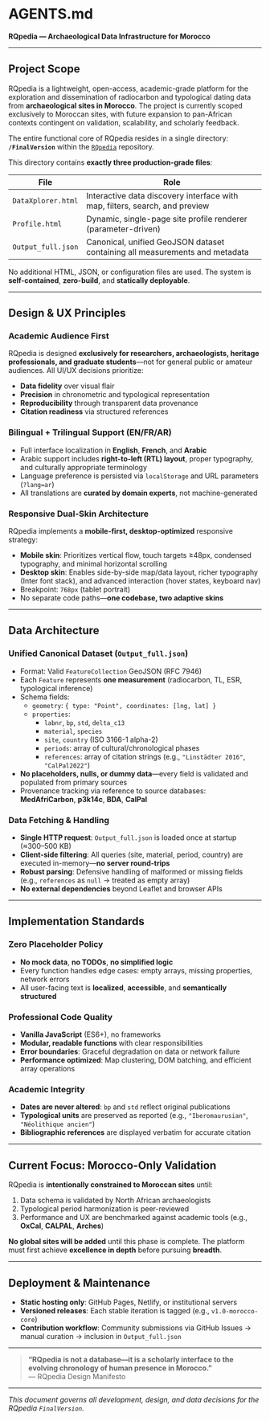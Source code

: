 # AGENTS.md  
**RQpedia — Archaeological Data Infrastructure for Morocco**

---

## Project Scope

RQpedia is a lightweight, open-access, academic-grade platform for the exploration and dissemination of radiocarbon and typological dating data from **archaeological sites in Morocco**. The project is currently scoped exclusively to Moroccan sites, with future expansion to pan-African contexts contingent on validation, scalability, and scholarly feedback.

The entire functional core of RQpedia resides in a single directory:  
**`/FinalVersion`** within the [`RQpedia`](https://github.com/ElWali/RQpedia) repository.

This directory contains **exactly three production-grade files**:

| File | Role |
|------|------|
| `DataXplorer.html` | Interactive data discovery interface with map, filters, search, and preview |
| `Profile.html` | Dynamic, single-page site profile renderer (parameter-driven) |
| `Output_full.json` | Canonical, unified GeoJSON dataset containing all measurements and metadata |

No additional HTML, JSON, or configuration files are used. The system is **self-contained**, **zero-build**, and **statically deployable**.

---

## Design & UX Principles

### Academic Audience First
RQpedia is designed **exclusively for researchers, archaeologists, heritage professionals, and graduate students**—not for general public or amateur audiences. All UI/UX decisions prioritize:
- **Data fidelity** over visual flair
- **Precision** in chronometric and typological representation
- **Reproducibility** through transparent data provenance
- **Citation readiness** via structured references

### Bilingual + Trilingual Support (EN/FR/AR)
- Full interface localization in **English**, **French**, and **Arabic**
- Arabic support includes **right-to-left (RTL) layout**, proper typography, and culturally appropriate terminology
- Language preference is persisted via `localStorage` and URL parameters (`?lang=ar`)
- All translations are **curated by domain experts**, not machine-generated

### Responsive Dual-Skin Architecture
RQpedia implements a **mobile-first, desktop-optimized** responsive strategy:
- **Mobile skin**: Prioritizes vertical flow, touch targets ≥48px, condensed typography, and minimal horizontal scrolling
- **Desktop skin**: Enables side-by-side map/data layout, richer typography (Inter font stack), and advanced interaction (hover states, keyboard nav)
- Breakpoint: `768px` (tablet portrait)
- No separate code paths—**one codebase, two adaptive skins**

---

## Data Architecture

### Unified Canonical Dataset (`Output_full.json`)
- Format: Valid `FeatureCollection` GeoJSON (RFC 7946)
- Each `Feature` represents **one measurement** (radiocarbon, TL, ESR, typological inference)
- Schema fields:
  - `geometry`: `{ type: "Point", coordinates: [lng, lat] }`
  - `properties`:
    - `labnr`, `bp`, `std`, `delta_c13`
    - `material`, `species`
    - `site`, `country` (ISO 3166-1 alpha-2)
    - `periods`: array of cultural/chronological phases
    - `references`: array of citation strings (e.g., `"Linstädter 2016"`, `"CalPal2022"`)
- **No placeholders, nulls, or dummy data**—every field is validated and populated from primary sources
- Provenance tracking via reference to source databases: **MedAfriCarbon**, **p3k14c**, **BDA**, **CalPal**

### Data Fetching & Handling
- **Single HTTP request**: `Output_full.json` is loaded once at startup (≈300–500 KB)
- **Client-side filtering**: All queries (site, material, period, country) are executed in-memory—**no server round-trips**
- **Robust parsing**: Defensive handling of malformed or missing fields (e.g., `references` as `null` → treated as empty array)
- **No external dependencies** beyond Leaflet and browser APIs

---

## Implementation Standards

### Zero Placeholder Policy
- **No mock data**, **no TODOs**, **no simplified logic**
- Every function handles edge cases: empty arrays, missing properties, network errors
- All user-facing text is **localized**, **accessible**, and **semantically structured**

### Professional Code Quality
- **Vanilla JavaScript** (ES6+), no frameworks
- **Modular, readable functions** with clear responsibilities
- **Error boundaries**: Graceful degradation on data or network failure
- **Performance optimized**: Map clustering, DOM batching, and efficient array operations

### Academic Integrity
- **Dates are never altered**: `bp` and `std` reflect original publications
- **Typological units** are preserved as reported (e.g., `"Iberomaurusian"`, `"Néolithique ancien"`)
- **Bibliographic references** are displayed verbatim for accurate citation

---

## Current Focus: Morocco-Only Validation

RQpedia is **intentionally constrained to Moroccan sites** until:
1. Data schema is validated by North African archaeologists
2. Typological period harmonization is peer-reviewed
3. Performance and UX are benchmarked against academic tools (e.g., **OxCal**, **CALPAL**, **Arches**)

**No global sites will be added** until this phase is complete. The platform must first achieve **excellence in depth** before pursuing **breadth**.

---

## Deployment & Maintenance

- **Static hosting only**: GitHub Pages, Netlify, or institutional servers
- **Versioned releases**: Each stable iteration is tagged (e.g., `v1.0-morocco-core`)
- **Contribution workflow**: Community submissions via GitHub Issues → manual curation → inclusion in `Output_full.json`

---

> **“RQpedia is not a database—it is a scholarly interface to the evolving chronology of human presence in Morocco.”**  
> — RQpedia Design Manifesto

--- 

*This document governs all development, design, and data decisions for the RQpedia `FinalVersion`.*
